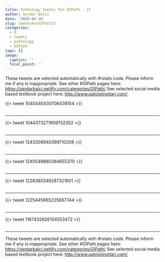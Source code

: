 ```yaml
---
title: Pathology Tweets For GIPath - 17
author: Serdar Balci
date: '2020-04-18'
slug: tweetsForGIPath17
categories:
  - R
  - tweets
  - pathology
  - GIPath
tags: []
image:
  caption: ''
  focal_point: ''
---
```



These tweets are selected automatically with #rstats code. Please inform me if any is inappropriate.
See other #GIPath pages here: https://serdarbalci.netlify.com/categories/GIPath/ 
See selected social media based textbook project here: http://www.patolojinotlari.com/

{{< tweet 1045440430706438154 >}}
<br>
<br>
<hr>
{{< tweet 1044373271909732352 >}}
<br>
<br>
<hr>
{{< tweet 1243308940399710208 >}}
<br>
<br>
<hr>
{{< tweet 1240548880384655370 >}}
<br>
<br>
<hr>
{{< tweet 1228380349287321601 >}}
<br>
<br>
<hr>
{{< tweet 1225445665225887744 >}}
<br>
<br>
<hr>
{{< tweet 1167432826104553472 >}}
<br>
<br>
<hr>


These tweets are selected automatically with #rstats code. Please inform me if any is inappropriate.
See other #GIPath pages here: https://serdarbalci.netlify.com/categories/GIPath/ 
See selected social media based textbook project here: http://www.patolojinotlari.com/

